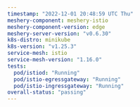 ```yaml
---
timestamp: "2022-12-01 20:48:59 UTC Thu"
meshery-component: meshery-istio
meshery-component-version: edge
meshery-server-version: "v0.6.30"
k8s-distro: minikube
k8s-version: "v1.25.3"
service-mesh: istio
service-mesh-version: "1.16.0"
tests:
  pod/istiod: "Running"
  pod/istio-egressgateway: "Running"
  pod/istio-ingressgateway: "Running"
overall-status: "passing"
---
```

